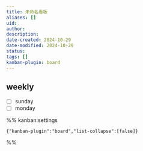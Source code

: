 ```yaml
---
title: 未命名看板
aliases: []
uid: 
author: 
description: 
date-created: 2024-10-29
date-modified: 2024-10-29
status: 
tags: []
kanban-plugin: board
---
```


## weekly

- [ ] sunday
- [ ] monday

%% kanban:settings

```
{"kanban-plugin":"board","list-collapse":[false]}
```

%%
